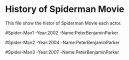 # History of Spiderman Movie

This file show the histor of Spiderman Movie each actor.

#Spider-Man1 
-Year:2002 
-Name:PeterBenjaminParker 

#Spider-Man2 
-Year:2004 
-Name:PeterBenjaminParker 

#Spider-Man3 
-Year:2007 
-Name:PeterBenjaminParker 


